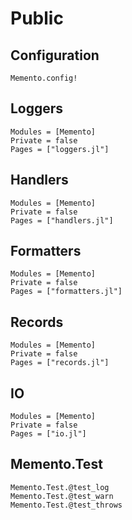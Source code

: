# Public

## Configuration

```@docs
Memento.config!
```

## Loggers

```@autodocs
Modules = [Memento]
Private = false
Pages = ["loggers.jl"]
```

## Handlers

```@autodocs
Modules = [Memento]
Private = false
Pages = ["handlers.jl"]
```
## Formatters

```@autodocs
Modules = [Memento]
Private = false
Pages = ["formatters.jl"]
```

## Records

```@autodocs
Modules = [Memento]
Private = false
Pages = ["records.jl"]
```

## IO

```@autodocs
Modules = [Memento]
Private = false
Pages = ["io.jl"]
```

## Memento.Test

```@docs
Memento.Test.@test_log
Memento.Test.@test_warn
Memento.Test.@test_throws
```

